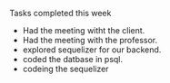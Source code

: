 Tasks completed this week
- Had the meeting witht the client.
- Had the meeting with the professor.
- explored sequelizer for our backend.
- coded the datbase in psql.
- codeing the sequelizer
